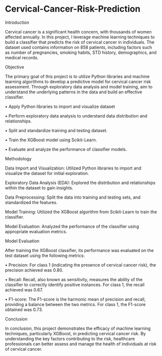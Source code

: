 # Cervical-Cancer-Risk-Prediction

Introduction

Cervical cancer is a significant health concern, with thousands of women affected annually. In this project, I leverage machine learning techniques to build a classifier that predicts the risk of cervical cancer in individuals. The dataset used contains information on 858 patients, including factors such as number of pregnancies, smoking habits, STD history, demographics, and medical records.

Objective

The primary goal of this project is to utilize Python libraries and machine learning algorithms to develop a predictive model for cervical cancer risk assessment. Through exploratory data analysis and model training, aim to understand the underlying patterns in the data and build an effective classifier.


•	Apply Python libraries to import and visualize dataset

•	Perform exploratory data analysis to understand data distribution and relationships.

•	Split and standardize training and testing dataset.

•	Train the XGBoost model using Scikit-Learn.

•	Evaluate and analyze the performance of classifier models.


Methodology

Data Import and Visualization: Utilized Python libraries to import and visualize the dataset for initial exploration.

Exploratory Data Analysis (EDA): Explored the distribution and relationships within the dataset to gain insights.

Data Preprocessing: Split the data into training and testing sets, and standardized the features.

Model Training: Utilized the XGBoost algorithm from Scikit-Learn to train the classifier.

Model Evaluation: Analyzed the performance of the classifier using appropriate evaluation metrics.



Model Evaluation

After training the XGBoost classifier, its performance was evaluated on the test dataset using the following metrics:

•	Precision: For class 1 (indicating the presence of cervical cancer risk), the precision achieved was 0.80.

•	Recall: Recall, also known as sensitivity, measures the ability of the classifier to correctly identify positive instances. For class 1, the recall achieved was 0.67.

•	F1-score: The F1-score is the harmonic mean of precision and recall, providing a balance between the two metrics. For class 1, the F1-score obtained was 0.73.


Conclusion

In conclusion, this project demonstrates the efficacy of machine learning techniques, particularly XGBoost, in predicting cervical cancer risk. By understanding the key factors contributing to the risk, healthcare professionals can better assess and manage the health of individuals at risk of cervical cancer.




